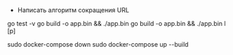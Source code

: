 * Написать алгоритм сокращения URL 

go test -v
go build -o app.bin && ./app.bin 
go build -o app.bin && ./app.bin l [p]

sudo docker-compose down
sudo docker-compose up --build
